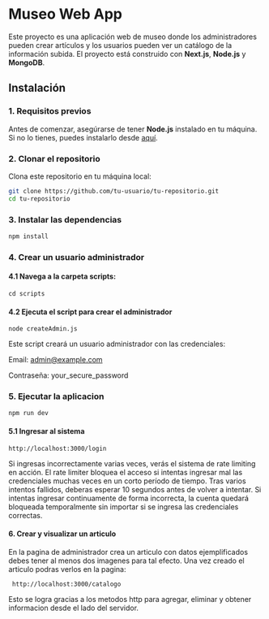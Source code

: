 # Museo Web App

Este proyecto es una aplicación web de museo donde los administradores pueden crear artículos y los usuarios pueden ver un catálogo de la información subida. El proyecto está construido con **Next.js**, **Node.js** y **MongoDB**.

## Instalación

### 1. Requisitos previos

Antes de comenzar, asegúrarse de tener **Node.js** instalado en tu máquina. Si no lo tienes, puedes instalarlo desde [aquí](https://nodejs.org/).

### 2. Clonar el repositorio

Clona este repositorio en tu máquina local:

```bash
git clone https://github.com/tu-usuario/tu-repositorio.git
cd tu-repositorio
```

### 3. Instalar las dependencias
````bash
npm install
````


### 4. Crear un usuario administrador

#### 4.1 Navega a la carpeta scripts:

`````
cd scripts
`````

#### 4.2 Ejecuta el script para crear el administrador

````node createAdmin.js````

Este script creará un usuario administrador con las credenciales:

Email: admin@example.com

Contraseña: your_secure_password

### 5. Ejecutar la aplicacion
```npm run dev``` 
#### 5.1 Ingresar al sistema
```http://localhost:3000/login```

Si ingresas incorrectamente varias veces, verás el sistema de rate limiting en acción. El rate limiter bloquea el acceso si intentas ingresar mal las credenciales muchas veces en un corto período de tiempo. Tras varios intentos fallidos, deberas esperar 10 segundos antes de volver a intentar. Si intentas ingresar continuamente de forma incorrecta, la cuenta quedará bloqueada temporalmente sin importar si se ingresa las credenciales correctas.
#### 6. Crear y visualizar un articulo
En la pagina de administrador crea un articulo con datos ejemplificados debes tener al menos dos imagenes para tal efecto. Una vez creado el articulo podras verlos en la pagina: 

``` http://localhost:3000/catalogo```

Esto se logra gracias a los metodos http para agregar, eliminar y obtener informacion desde el lado del servidor.

